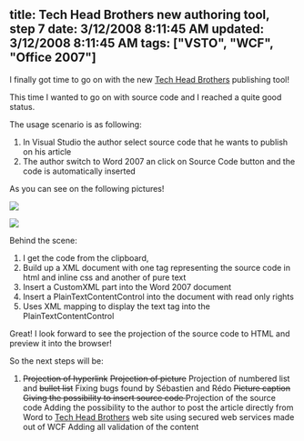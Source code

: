 title: Tech Head Brothers new authoring tool, step 7
date: 3/12/2008 8:11:45 AM
updated: 3/12/2008 8:11:45 AM
tags: ["VSTO", "WCF", "Office 2007"]
---
I finally got time to go on with the new [Tech Head Brothers](http://www.techheadbrothers.com/) publishing tool!

This time I wanted to go on with source code and I reached a quite good status.

The usage scenario is as following:

1.  In Visual Studio the author select source code that he wants to publish on his article
2.  The author switch to Word 2007 an click on Source Code button and the code is automatically inserted 

As you can see on the following pictures!

![](http://farm3.static.flickr.com/2088/2327071967_28780de9c0_o.jpg)

![](http://farm3.static.flickr.com/2086/2327067069_1e37deaa06_o.jpg) 

 Behind the scene:

1.  I get the code from the clipboard, 
2.  Build up a XML document with one tag representing the source code in html and inline css and another of pure text
3.  Insert a CustomXML part into the Word 2007 document
4.  Insert a PlainTextContentControl into the document with read only rights
5.  Uses XML mapping to display the text tag into the PlainTextContentControl 

Great! I look forward to see the projection of the source code to HTML and preview it into the browser!

So the next steps will be:  

1.  <strike>Projection of hyperlink</strike>  <strike>Projection of picture</strike>  Projection of numbered list and <strike>bullet list</strike>  Fixing bugs found by Sébastien and Rédo  <strike>Picture caption</strike>  <strike>Giving the possibility to insert source code </strike> Projection of the source code  Adding the possibility to the author to post the article directly from Word to [Tech Head Brothers](http://www.techheadbrothers.com/) web site using secured web services made out of WCF Adding all validation of the content

